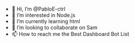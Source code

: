 - 👋 Hi, I’m @PabloE-ctrl
- 👀 I’m interested in Node.js
- 🌱 I’m currently learning html
- 💞️ I’m looking to collaborate on Sam
- 📫 How to reach me the Best Dashboard Bot List

<!---
PabloE-ctrl/PabloE-ctrl is a ✨ special ✨ repository because its `README.md` (this file) appears on your GitHub profile.
You can click the Preview link to take a look at your changes.
--->
